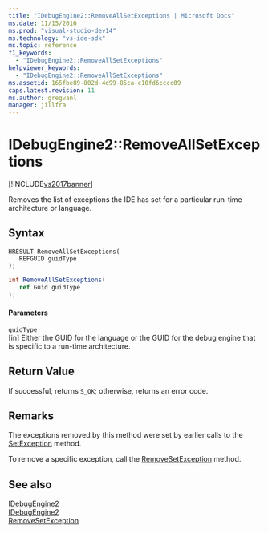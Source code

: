 ```yaml
---
title: "IDebugEngine2::RemoveAllSetExceptions | Microsoft Docs"
ms.date: 11/15/2016
ms.prod: "visual-studio-dev14"
ms.technology: "vs-ide-sdk"
ms.topic: reference
f1_keywords: 
  - "IDebugEngine2::RemoveAllSetExceptions"
helpviewer_keywords: 
  - "IDebugEngine2::RemoveAllSetExceptions"
ms.assetid: 165fbe89-802d-4d99-85ca-c10fd6cccc09
caps.latest.revision: 11
ms.author: gregvanl
manager: jillfra
---
```

# IDebugEngine2::RemoveAllSetExceptions
[!INCLUDE[vs2017banner](../../../includes/vs2017banner.md)]

Removes the list of exceptions the IDE has set for a particular run-time architecture or language.  
  
## Syntax  
  
```cpp#  
HRESULT RemoveAllSetExceptions(   
   REFGUID guidType  
);  
```  
  
```csharp  
int RemoveAllSetExceptions(   
   ref Guid guidType  
);  
```  
  
#### Parameters  
 `guidType`  
 [in] Either the GUID for the language or the GUID for the debug engine that is specific to a run-time architecture.  
  
## Return Value  
 If successful, returns `S_OK`; otherwise, returns an error code.  
  
## Remarks  
 The exceptions removed by this method were set by earlier calls to the [SetException](../../../extensibility/debugger/reference/idebugengine2-setexception.md) method.  
  
 To remove a specific exception, call the [RemoveSetException](../../../extensibility/debugger/reference/idebugengine2-removesetexception.md) method.  
  
## See also  
 [IDebugEngine2](../../../extensibility/debugger/reference/idebugengine2.md)   
 [IDebugEngine2](../../../extensibility/debugger/reference/idebugengine2.md)   
 [RemoveSetException](../../../extensibility/debugger/reference/idebugengine2-removesetexception.md)

